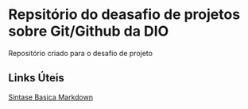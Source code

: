 # Repsitório do deasafio de projetos sobre Git/Github da DIO
Repositório criado para o desafio de projeto

## Links Úteis
[Sintase Basica Markdown](https://www.markdownguide.org/basic-syntax/)

